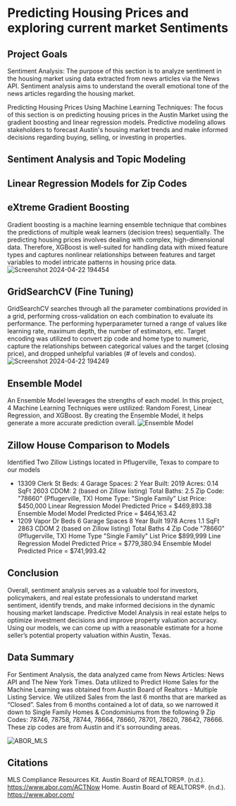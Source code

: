 # Predicting Housing Prices and exploring current market Sentiments

## Project Goals
Sentiment Analysis: 
The purpose of this section is to analyze sentiment in the housing market using data extracted from news articles via the News API.
Sentiment analysis aims to understand the overall emotional tone of the news articles regarding the housing market.

Predicting Housing Prices Using Machine Learning Techniques:
The focus of this section is on predicting housing prices in the Austin Market using the gradient boosting and linear regression models.
Predictive modeling allows stakeholders to forecast Austin's housing market trends and make informed decisions regarding buying, selling, or investing in properties.

## Sentiment Analysis and Topic Modeling

## Linear Regression Models for Zip Codes


## eXtreme Gradient Boosting
Gradient boosting is a machine learning ensemble technique that combines the predictions of multiple weak learners (decision trees) sequentially.
The predicting housing prices involves dealing with complex, high-dimensional data. Therefore, XGBoost is well-suited for handling data with mixed feature types and
captures nonlinear relationships between features and target variables to model intricate patterns in housing price data.
![Screenshot 2024-04-22 194454](https://github.com/SamuelSwafford/house-price-prediction-model/assets/52751074/93764c59-0705-47a5-b934-b45abe0f84ff)
## GridSearchCV (Fine Tuning)
GridSearchCV searches through all the parameter combinations provided in a grid, performing cross-validation on each combination to evaluate its performance.
The performing hyperparameter turned a range of values like learning rate, maximum depth, the number of estimators, etc.
Target encoding was utilized to convert zip code and home type to numeric, capture the relationships between categorical values and the target (closing price), and dropped unhelpful variables (# of levels and condos). 
![Screenshot 2024-04-22 194249](https://github.com/SamuelSwafford/house-price-prediction-model/assets/52751074/c21b81c2-d19d-4b70-9853-827408cdb652)
## Ensemble Model
An Ensemble Model leverages the strengths of each model. In this project, 4 Machine Learning Techniques were ustilized: Random Forest, Linear Regression, and XGBoost. By creating the Ensemble Model, it helps generate a more accurate prediction overall.
![Ensemble Model](https://github.com/SamuelSwafford/house-price-prediction-model/assets/52751074/9fae57c9-5b23-4589-9329-f3441e36251a)

## Zillow House Comparison to Models
Identified Two Zillow Listings located in Pflugerville, Texas to compare to our models
- 13309 Clerk St
Beds: 4
Garage Spaces: 2
Year Built: 2019
Acres: 0.14
SqFt 2603
CDOM: 2 (based on Zillow listing)
Total Baths: 2.5
Zip Code: "78660" (Pflugerville, TX)
Home Type: "Single Family"
List Price: $450,000
Linear Regression Model Predicted Price = $469,893.38
Ensemble Model Model Predicted Price = $464,163.42
- 1209 Vapor Dr
Beds 6
Garage Spaces 8
Year Built 1978
Acres 1.1
SqFt 2863
CDOM 2 (based on Zillow listing)
Total Baths 4
Zip Code "78660" (Pflugerville, TX)
Home Type "Single Family"
List Price $899,999
Line Regression Model Predicted Price = $779,380.94
Ensemble Model Predicted Price = $741,993.42

## Conclusion
Overall, sentiment analysis serves as a valuable tool for investors, policymakers, and real estate professionals to understand market sentiment, identify trends, and make informed decisions in the dynamic housing market landscape.
Predictive Model Analysis in real estate helps to optimize investment decisions and improve property valuation accuracy.
Using our models, we can come up with a reasonable estimate for a home seller’s potential property valuation within Austin, Texas.

## Data Summary 
For Sentiment Analysis, the data analyzed came from News Articles: News API and The New York Times.
Data utilized to Predict Home Sales for the Machine Learning was obtained from Austin Board of Realtors - Multiple Listing Service.
We utilized Sales from the last 6 months that are marked as “Closed”. Sales from 6 months contained a lot of data, so we narrowed it down to Single Family Homes & Condominiums
from the following 9 Zip Codes: 78746, 78758, 78744, 78664, 78660, 78701, 78620, 78642, 78666. These zip codes are from Austin and it's sorrounding areas.

![ABOR_MLS](https://github.com/SamuelSwafford/house-price-prediction-model/assets/52751074/f7928e2f-aac0-4512-b79a-ae2cd6e15d1c)
## Citations
MLS Compliance Resources Kit. Austin Board of REALTORS®. (n.d.). https://www.abor.com/ACTNow 
Home. Austin Board of REALTORS®. (n.d.). https://www.abor.com/ 

